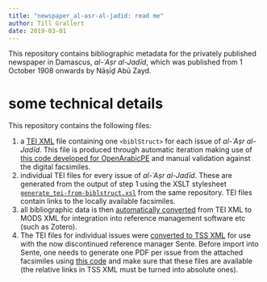 ```yaml
---
title: "newspaper_al-asr-al-jadid: read me"
author: Till Grallert
date: 2019-03-01
---
```


This repository contains bibliographic metadata for the privately published newspaper in Damascus, *al-ʿAṣr al-Jadīd*, which was published from 1 October 1908 onwards by Nāṣīḏ Abū Zayd.

# some technical details

This repository contains the following files:

1. a [TEI XML](metadata/al-asr-al-jadid.TEIP5.xml) file containing one `<biblStruct>` for each issue of *al-ʿAṣr al-Jadīd*. This file is produced through automatic iteration making use of [this code developed for OpenArabicPE](https://github.com/OpenArabicPE/generate_metadata-through-iteration/tree/al-asr-al-jadid) and manual validation against the digital facsimiles.
2. individual TEI files for every issue of *al-ʿAṣr al-Jadīd*. These are generated from the output of step 1 using the XSLT stylesheet [`generate_tei-from-biblstruct.xsl`](https://github.com/OpenArabicPE/generate_metadata-through-iteration/blob/al-asr-al-jadid/xslt/generate_tei-from-biblstruct.xsl) from the same repository. TEI files contain links to the locally available facsimiles.
3. all bibliographic data is then [automatically converted](https://www.github.com/OpenArabicPE/convert_tei-to-mods) from TEI XML to MODS XML for integration into reference management software etc (such as Zotero).
4. The TEI files for individual issues were [converted to TSS XML](https://github.com/OpenArabicPE/convert_tei-to-sente/) for use with the now discontinued reference manager Sente. Before import into Sente, one needs to generate one PDF per issue from the attached facsimiles using [this code](https://github.com/OpenArabicPE/generate_pdf-from-attached-facsimiles) and make sure that these files are available (the relative links in TSS XML must be turned into absolute ones).